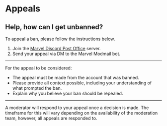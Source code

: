 # Appeals
## Help, how can I get unbanned?

To appeal a ban, please follow the instructions below.

1. Join the [Marvel Discord Post Office](POST_OFFICE_LINK) server.
2. Send your appeal via DM to the Marvel Modmail bot.

---

For the appeal to be considered:

- The appeal must be made from the account that was banned.
- Please provide all context possible, including your understanding of what prompted the ban.
- Explain why you believe your ban should be repealed.

---

A moderator will respond to your appeal once a decision is made. The timeframe for this will vary depending on the availability of the moderation team, however, all appeals are responded to.
